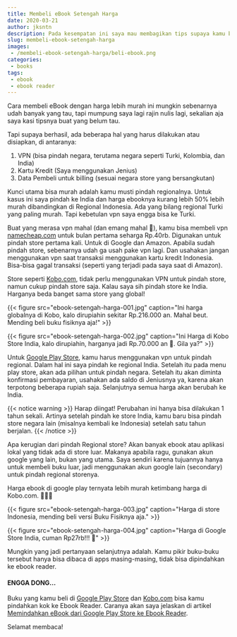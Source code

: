 ```yaml
---
title: Membeli eBook Setengah Harga
date: 2020-03-21
author: jksntn
description: Pada kesempatan ini saya mau membagikan tips supaya kamu bisa membeli ebook lebih murah daripada harga aslinya. 
slug: membeli-ebook-setengah-harga
images: 
 - /membeli-ebook-setengah-harga/beli-ebook.png
categories: 
 - books
tags: 
 - ebook
 - ebook reader
---
```


Cara membeli eBook dengan harga lebih murah ini mungkin sebenarnya udah banyak yang tau, tapi mumpung saya lagi rajin nulis lagi, sekalian aja saya kasi tipsnya buat yang belum tau.

Tapi supaya berhasil, ada beberapa hal yang harus dilakukan atau disiapkan, di antaranya:
<!--more-->

1. VPN (bisa pindah negara, terutama negara seperti Turki, Kolombia, dan India)
1. Kartu Kredit (Saya menggunakan Jenius)
1. Data Pembeli untuk billing (sesuai negara store yang bersangkutan)

Kunci utama bisa murah adalah kamu musti pindah regionalnya. Untuk kasus ini saya pindah ke India dan harga ebooknya kurang lebih 50% lebih murah dibandingkan di Regional Indonesia. Ada yang bilang regional Turki yang paling murah. Tapi kebetulan vpn saya engga bisa ke Turki. 

Buat yang merasa vpn mahal (dan emang mahal 🙈), kamu bisa membeli vpn [namecheap.com](https://www.namecheap.com/vpn/) untuk bulan pertama seharga Rp.40rb. Digunakan untuk pindah store pertama kali. Untuk di Google dan Amazon. Apabila sudah pindah store, sebenarnya udah ga usah pake vpn lagi. Dan usahakan jangan menggunakan vpn saat transaksi menggunakan kartu kredit Indonesia. Bisa-bisa gagal transaksi (seperti yang terjadi pada saya saat di Amazon). 

Store seperti [Kobo.com][kobo], tidak perlu menggunakan VPN untuk pindah store, namun cukup pindah store saja. Kalau saya sih pindah store ke India. Harganya beda banget sama store yang global!

{{< figure src="ebook-setengah-harga-001.jpg" caption="Ini harga globalnya di Kobo, kalo dirupiahin sekitar Rp.216.000 an. Mahal beut. Mending beli buku fisiknya aja!" >}}

{{< figure src="ebook-setengah-harga-002.jpg" caption="Ini Harga di Kobo Store India, kalo dirupiahin, harganya jadi Rp.70.000 an 🙈. Gila ya?" >}}

Untuk [Google Play Store][google book], kamu harus menggunakan vpn untuk pindah regional. Dalam hal ini saya pindah ke regional India. Setelah itu pada menu play store, akan ada pilihan untuk pindah negara. Setelah itu akan diminta konfirmasi pembayaran, usahakan ada saldo di Jeniusnya ya, karena akan terpotong beberapa rupiah saja. Selanjutnya semua harga akan berubah ke India. 

{{< notice warning >}}
Harap diingat! Perubahan ini hanya bisa dilakukan 1 tahun sekali. Artinya setelah pindah ke store India, kamu baru bisa pindah store negara lain (misalnya kembali ke Indonesia) setelah satu tahun berjalan. 
{{< /notice >}}

Apa kerugian dari pindah Regional store? Akan banyak ebook atau aplikasi lokal yang tidak ada di store luar. Makanya apabila ragu, gunakan akun google yang lain, bukan yang utama. Saya sendiri karena tujuannya hanya untuk membeli buku luar, jadi menggunakan akun google lain (secondary) untuk pindah regional storenya. 

Harga ebook di google play ternyata lebih murah ketimbang harga di Kobo.com. 🙈🙈🙈

{{< figure src="ebook-setengah-harga-003.jpg" caption="Harga di store Indonesia, mending beli versi Buku Fisiknya aja." >}}

{{< figure src="ebook-setengah-harga-004.jpg" caption="Harga di Google Store India, cuman Rp27rb!!! 🙈" >}}

Mungkin yang jadi pertanyaan selanjutnya adalah. Kamu pikir buku-buku tersebut hanya bisa dibaca di apps masing-masing, tidak bisa dipindahkan ke ebook reader. 

#### ENGGA DONG...

Buku yang kamu beli di [Google Play Store][google book] dan [Kobo.com][kobo] bisa kamu pindahkan kok ke Ebook Reader. Caranya akan saya jelaskan di artikel [Memindahkan eBook dari Google Play Store ke Ebook Reader](/cara-transfer-ebook-drm).

Selamat membaca!

[kobo]: https://kobo.com
[google book]: https://play.google.com/store/books